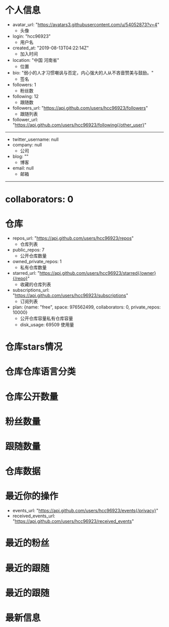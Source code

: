 # 个人信息
- avatar_url: "https://avatars3.githubusercontent.com/u/54052873?v=4"
    - 头像
- login: "hcc96923"
  - 用户名
- created_at: "2019-08-13T04:22:14Z"
  - 加入时间
- location: "中国 河南省"
  - 位置
- bio: "弱小的人才习惯嘲讽与否定，内心强大的人从不吝啬赞美与鼓励。"
  - 签名
- followers: 1
  - 粉丝数
- following: 12
  - 跟随数
- followers_url: "https://api.github.com/users/hcc96923/followers"
  - 跟随列表
- follower_url: "https://api.github.com/users/hcc96923/following{/other_user}"

------------------------------
- twitter_username: null
- company: null
  - 公司
- blog: ""
  - 博客
- email: null
  - 邮箱
--------------------------------

# collaborators: 0


# 仓库
- repos_url: "https://api.github.com/users/hcc96923/repos"
  - 仓库列表
-  public_repos: 7
   -  公开仓库数量
- owned_private_repos: 1
  - 私有仓库数量
- starred_url: "https://api.github.com/users/hcc96923/starred{/owner}{/repo}"
  - 收藏的仓库列表
- subscriptions_url: "https://api.github.com/users/hcc96923/subscriptions"
  - 订阅列表
- plan: {name: "free", space: 976562499, collaborators: 0, private_repos: 10000}
  - 公开仓库容量私有仓库容量
  - disk_usage: 69509 使用量


# 仓库stars情况
# 仓库仓库语言分类
# 仓库公开数量
# 粉丝数量
# 跟随数量
# 仓库数据
# 最近你的操作
  - events_url: "https://api.github.com/users/hcc96923/events{/privacy}"
  - received_events_url: "https://api.github.com/users/hcc96923/received_events"
# 最近的粉丝
# 最近的跟随
# 最近的跟随
# 最新信息








